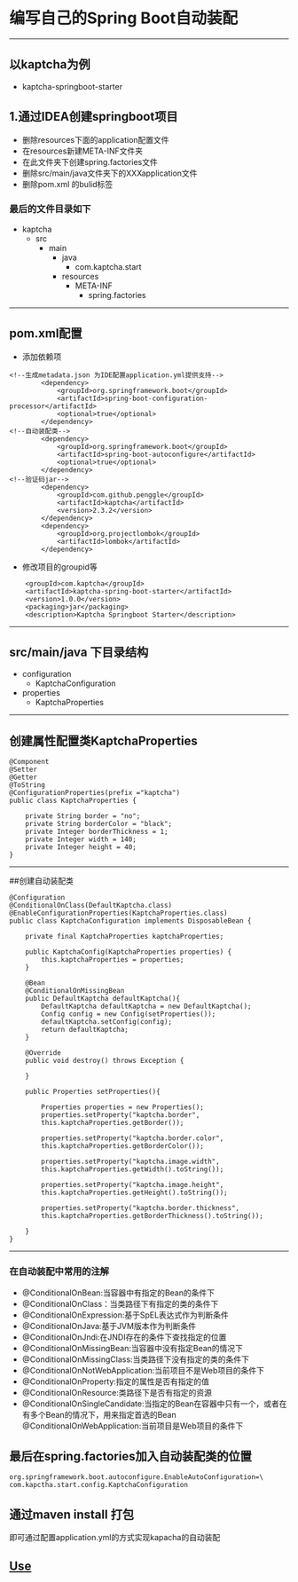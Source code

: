 # 编写自己的Spring Boot自动装配
------------------------------------------------
## 以kaptcha为例
* kaptcha-springboot-starter
## 1.通过IDEA创建springboot项目
 * 删除resources下面的application配置文件
 * 在resources新建META-INF文件夹
 * 在此文件夹下创建spring.factories文件
 * 删除src/main/java文件夹下的XXXapplication文件
 * 删除pom.xml 的bulid标签
### 最后的文件目录如下

* kaptcha
   * src
     * main
       * java
          * com.kaptcha.start
       * resources
          * META-INF  
             * spring.factories
  
--------------------------------------------------------------
## pom.xml配置
* 添加依赖项
```
<!--生成metadata.json 为IDE配置application.yml提供支持-->
        <dependency>
            <groupId>org.springframework.boot</groupId>
            <artifactId>spring-boot-configuration-processor</artifactId>
            <optional>true</optional>
        </dependency>
<!--自动装配类-->
        <dependency>
            <groupId>org.springframework.boot</groupId>
            <artifactId>spring-boot-autoconfigure</artifactId>
            <optional>true</optional>
        </dependency>
<!--验证码jar-->
        <dependency>
            <groupId>com.github.penggle</groupId>
            <artifactId>kaptcha</artifactId>
            <version>2.3.2</version>
        </dependency>
        <dependency>
            <groupId>org.projectlombok</groupId>
            <artifactId>lombok</artifactId>
        </dependency>
```          
* 修改项目的groupid等
```
    <groupId>com.kaptcha</groupId>
    <artifactId>kaptcha-spring-boot-starter</artifactId>
    <version>1.0.0</version>
    <packaging>jar</packaging>
    <description>Kaptcha Springboot Starter</description>
```
-----------------------------------------------------------------------

## src/main/java 下目录结构

  * configuration
     * KaptchaConfiguration
  * properties
     * KaptchaProperties
---------------------------------------------------------------------
## 创建属性配置类KaptchaProperties

```
@Component
@Setter
@Getter
@ToString
@ConfigurationProperties(prefix ="kaptcha")
public class KaptchaProperties {

    private String border = "no";
    private String borderColor = "black";
    private Integer borderThickness = 1;
    private Integer width = 140;
    private Integer height = 40;
}
```
--------------------------------------------------
##创建自动装配类
```
@Configuration
@ConditionalOnClass(DefaultKaptcha.class)
@EnableConfigurationProperties(KaptchaProperties.class)
public class KaptchaConfiguration implements DisposableBean {

    private final KaptchaProperties kaptchaProperties;

    public KaptchaConfig(KaptchaProperties properties) {
        this.kaptchaProperties = properties;
    }

    @Bean
    @ConditionalOnMissingBean
    public DefaultKaptcha defaultKaptcha(){
        DefaultKaptcha defaultKaptcha = new DefaultKaptcha();
        Config config = new Config(setProperties());
        defaultKaptcha.setConfig(config);
        return defaultKaptcha;
    }

    @Override
    public void destroy() throws Exception {

    }

    public Properties setProperties(){

        Properties properties = new Properties();
        properties.setProperty("kaptcha.border",
        this.kaptchaProperties.getBorder());

        properties.setProperty("kaptcha.border.color",
        this.kaptchaProperties.getBorderColor());

        properties.setProperty("kaptcha.image.width",
        this.kaptchaProperties.getWidth().toString());

        properties.setProperty("kaptcha.image.height",
        this.kaptchaProperties.getHeight().toString());

        properties.setProperty("kaptcha.border.thickness",
        this.kaptchaProperties.getBorderThickness().toString());

    }
}
```
--------------------------------------
### 在自动装配中常用的注解
* @ConditionalOnBean:当容器中有指定的Bean的条件下  
* @ConditionalOnClass：当类路径下有指定的类的条件下  
* @ConditionalOnExpression:基于SpEL表达式作为判断条件  
* @ConditionalOnJava:基于JVM版本作为判断条件  
* @ConditionalOnJndi:在JNDI存在的条件下查找指定的位置  
* @ConditionalOnMissingBean:当容器中没有指定Bean的情况下  
* @ConditionalOnMissingClass:当类路径下没有指定的类的条件下  
* @ConditionalOnNotWebApplication:当前项目不是Web项目的条件下  
* @ConditionalOnProperty:指定的属性是否有指定的值  
* @ConditionalOnResource:类路径下是否有指定的资源  
* @ConditionalOnSingleCandidate:当指定的Bean在容器中只有一个，或者在有多个Bean的情况下，用来指定首选的Bean @ConditionalOnWebApplication:当前项目是Web项目的条件下  
## 最后在spring.factories加入自动装配类的位置
```
org.springframework.boot.autoconfigure.EnableAutoConfiguration=\
com.kapctha.start.config.KaptchaConfiguration
```
## 通过maven install 打包
即可通过配置application.yml的方式实现kapacha的自动装配

## [Use](https://github.com/netdied/kaptcha-springboot-starter/blob/master/README.md) 
